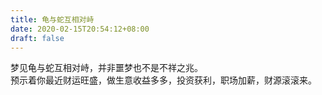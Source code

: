 ```yaml
---
title: 龟与蛇互相对峙
date: 2020-02-15T20:54:12+08:00
draft: false
---
```


梦见龟与蛇互相对峙，并非噩梦也不是不祥之兆。<br>
预示着你最近财运旺盛，做生意收益多多，投资获利，职场加薪，财源滚滚来。<br>
